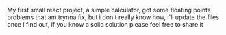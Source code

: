 My first small react project, a simple calculator, got some floating points problems that am trynna fix, 
but i don't really know how, i'll update the files once i find out, if you know a solid solution please feel free to share it 
